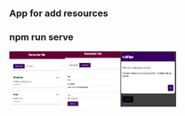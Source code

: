### App for add resources

### npm run serve

<img align="left" alt="screen1" width="100" height="100" src="img/screen1.png" />
<img align="left" alt="screen1" width="100" height="100" src="img/screen2.png" />
<img align="left" alt="screen3" width="100" height="100" src="img/screen3.png" />
